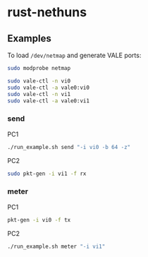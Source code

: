 # rust-nethuns


## Examples

To load `/dev/netmap` and generate VALE ports:

```sh
sudo modprobe netmap

sudo vale-ctl -n vi0
sudo vale-ctl -a vale0:vi0
sudo vale-ctl -n vi1
sudo vale-ctl -a vale0:vi1
```


### send

PC1

```sh
./run_example.sh send "-i vi0 -b 64 -z"
```

PC2

```sh
sudo pkt-gen -i vi1 -f rx
```


### meter

PC1

```sh
pkt-gen -i vi0 -f tx
```

PC2

```sh
./run_example.sh meter "-i vi1"
```
